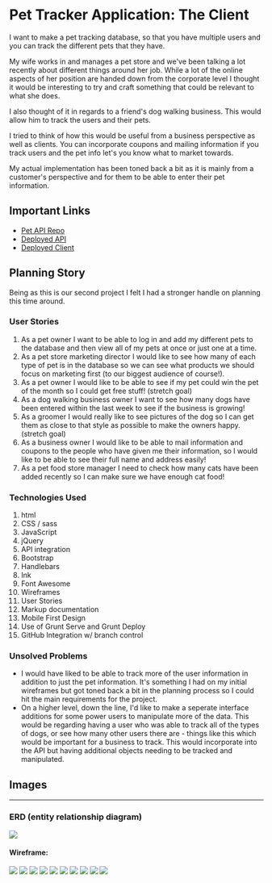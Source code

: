 # Pet Tracker Application: The Client

I want to make a pet tracking database, so that you have multiple users and you can track the different pets that they have.

My wife works in and manages a pet store and we've been talking a lot recently about different things around her job. While a lot of the online aspects of her position are handed down from the corporate level I thought it would be interesting to try and craft something that could be relevant to what she does.

I also thought of it in regards to a friend's dog walking business. This would allow him to track the users and their pets.

I tried to think of how this would be useful from a business perspective as well as clients. You can incorporate coupons and mailing information if you track users and the pet info let's you know what to market towards.

My actual implementation has been toned back a bit as it is mainly from a customer's perspective and for them to be able to enter their pet information.

## Important Links

- [Pet API Repo](https://github.com/brinecr/pet-api)
- [Deployed API](https://protected-oasis-12032.herokuapp.com/)
- [Deployed Client](https://brinecr.github.io/pet-client/)

## Planning Story

Being as this is our second project I felt I had a stronger handle on planning this time around.

### User Stories

1. As a pet owner I want to be able to log in and add my different pets to the database and then view all of my pets at once or just one at a time.
2. As a pet store marketing director I would like to see how many of each type of pet is in the database so we can see what products we should focus on marketing first (to our biggest audience of course!).
3. As a pet owner I would like to be able to see if my pet could win the pet of the month so I could get free stuff! (stretch goal)
4. As a dog walking business owner I want to see how many dogs have been entered within the last week to see if the business is growing!
5. As a groomer I would really like to see pictures of the dog so I can get them as close to that style as possible to make the owners happy. (stretch goal)
6. As a business owner I would like to be able to mail information and coupons to the people who have given me their information, so I would like to be able to see their full name and address easily!
7. As a pet food store manager I need to check how many cats have been added recently so I can make sure we have enough cat food!

### Technologies Used

1. html
1. CSS / sass
1. JavaScript
1. jQuery
1. API integration
1. Bootstrap
1. Handlebars
1. Ink
1. Font Awesome
1. Wireframes
1. User Stories
1. Markup documentation
1. Mobile First Design
1. Use of Grunt Serve and Grunt Deploy
1. GitHub Integration w/ branch control

### Unsolved Problems

- I would have liked to be able to track more of the user information in addition to just the pet information. It's something I had on my initial wireframes but got toned back a bit in the planning process so I could hit the main requirements for the project.
- On a higher level, down the line, I'd like to make a seperate interface additions for some power users to manipulate more of the data. This would be regarding having a user who was able to track all of the types of dogs, or see how many other users there are - things like this which would be important for a business to track. This would incorporate into the API but having additional objects needing to be tracked and manipulated.

## Images

---
### ERD (entity relationship diagram)

![](petDatabaseWireframe/petDatabaseERD.png)

#### Wireframe:
![](petDatabaseWireframe/welcomePhone.png)
![](petDatabaseWireframe/signUpPhone.png)
![](petDatabaseWireframe/signedInPhone.png)
![](petDatabaseWireframe/seeAllPetsPhone.png)
![](petDatabaseWireframe/addAPetPhone.png)
![](petDatabaseWireframe/updateAPetPhone.png)
![](petDatabaseWireframe/removeAPetPhone.png)
![](petDatabaseWireframe/userInfoPhone.png)
![](petDatabaseWireframe/updateUserInfoPhone.png)
![](petDatabaseWireframe/changePasswordPhone.png)
